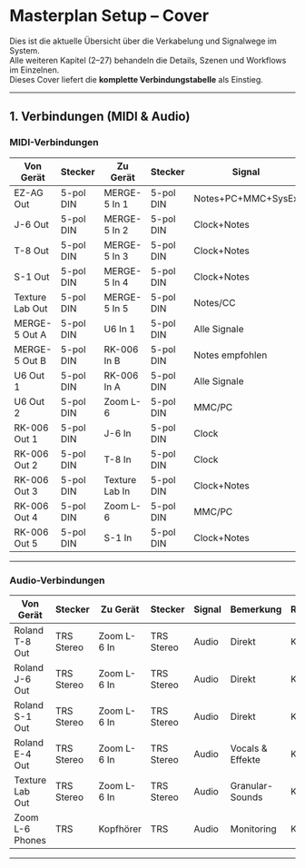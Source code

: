 # Masterplan Setup – Cover

Dies ist die aktuelle Übersicht über die Verkabelung und Signalwege im System.  
Alle weiteren Kapitel (2–27) behandeln die Details, Szenen und Workflows im Einzelnen.  
Dieses Cover liefert die **komplette Verbindungstabelle** als Einstieg.

---

## 1. Verbindungen (MIDI & Audio)

### MIDI-Verbindungen
| Von Gerät        | Stecker        | Zu Gerät        | Stecker      | Signal             | Bemerkung                         | Referenz |
|------------------|---------------|----------------|-------------|--------------------|-----------------------------------|----------|
| EZ-AG Out        | 5-pol DIN     | MERGE-5 In 1   | 5-pol DIN   | Notes+PC+MMC+SysEx | alles durchlassen                 | Kap. 3 / 7 |
| J-6 Out          | 5-pol DIN     | MERGE-5 In 2   | 5-pol DIN   | Clock+Notes        |                                   | Kap. 4 |
| T-8 Out          | 5-pol DIN     | MERGE-5 In 3   | 5-pol DIN   | Clock+Notes        |                                   | Kap. 4 |
| S-1 Out          | 5-pol DIN     | MERGE-5 In 4   | 5-pol DIN   | Clock+Notes        |                                   | Kap. 5 |
| Texture Lab Out  | 5-pol DIN     | MERGE-5 In 5   | 5-pol DIN   | Notes/CC           |                                   | Kap. 6 |
| MERGE-5 Out A    | 5-pol DIN     | U6 In 1        | 5-pol DIN   | Alle Signale       | Hauptweg                          | Kap. 1 |
| MERGE-5 Out B    | 5-pol DIN     | RK-006 In B    | 5-pol DIN   | Notes empfohlen    | Vermeidet doppelte Clock          | Kap. 1 |
| U6 Out 1         | 5-pol DIN     | RK-006 In A    | 5-pol DIN   | Alle Signale       | Hauptweg                          | Kap. 1 |
| U6 Out 2         | 5-pol DIN     | Zoom L-6       | 5-pol DIN   | MMC/PC             | Szenensteuerung                   | Kap. 12 |
| RK-006 Out 1     | 5-pol DIN     | J-6 In         | 5-pol DIN   | Clock              |                                   | Kap. 4 |
| RK-006 Out 2     | 5-pol DIN     | T-8 In         | 5-pol DIN   | Clock              |                                   | Kap. 4 |
| RK-006 Out 3     | 5-pol DIN     | Texture Lab In | 5-pol DIN   | Clock+Notes        |                                   | Kap. 6 |
| RK-006 Out 4     | 5-pol DIN     | Zoom L-6       | 5-pol DIN   | MMC/PC             |                                   | Kap. 12 |
| RK-006 Out 5     | 5-pol DIN     | S-1 In         | 5-pol DIN   | Clock+Notes        | Synchronisiert Arp/Sequencer      | Kap. 5 |

---

### Audio-Verbindungen
| Von Gerät        | Stecker       | Zu Gerät      | Stecker      | Signal   | Bemerkung            | Referenz |
|------------------|--------------|--------------|-------------|----------|----------------------|----------|
| Roland T-8 Out   | TRS Stereo   | Zoom L-6 In  | TRS Stereo  | Audio    | Direkt               | Kap. 4 |
| Roland J-6 Out   | TRS Stereo   | Zoom L-6 In  | TRS Stereo  | Audio    | Direkt               | Kap. 4 |
| Roland S-1 Out   | TRS Stereo   | Zoom L-6 In  | TRS Stereo  | Audio    | Direkt               | Kap. 5 |
| Roland E-4 Out   | TRS Stereo   | Zoom L-6 In  | TRS Stereo  | Audio    | Vocals & Effekte     | Kap. 7 |
| Texture Lab Out  | TRS Stereo   | Zoom L-6 In  | TRS Stereo  | Audio    | Granular-Sounds      | Kap. 6 |
| Zoom L-6 Phones  | TRS          | Kopfhörer    | TRS         | Audio    | Monitoring           | Kap. 12 |

---
